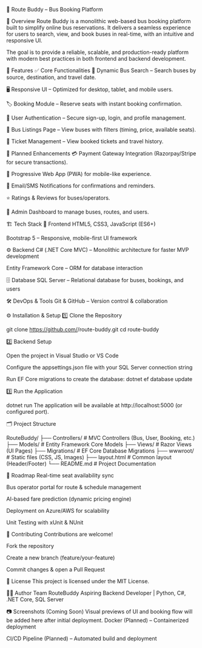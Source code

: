 🚌 Route Buddy – Bus Booking Platform




📖 Overview
Route Buddy is a monolithic web-based bus booking platform built to simplify online bus reservations. It delivers a seamless experience for users to search, view, and book buses in real-time, with an intuitive and responsive UI.

The goal is to provide a reliable, scalable, and production-ready platform with modern best practices in both frontend and backend development.

🚀 Features
✅ Core Functionalities
🔎 Dynamic Bus Search – Search buses by source, destination, and travel date.

🖥️ Responsive UI – Optimized for desktop, tablet, and mobile users.

🏷️ Booking Module – Reserve seats with instant booking confirmation.

👤 User Authentication – Secure sign-up, login, and profile management.

🚌 Bus Listings Page – View buses with filters (timing, price, available seats).

📜 Ticket Management – View booked tickets and travel history.

🔮 Planned Enhancements
💳 Payment Gateway Integration (Razorpay/Stripe for secure transactions).

📱 Progressive Web App (PWA) for mobile-like experience.

🔔 Email/SMS Notifications for confirmations and reminders.

⭐ Ratings & Reviews for buses/operators.

🔐 Admin Dashboard to manage buses, routes, and users.

🏗️ Tech Stack
🎨 Frontend
HTML5, CSS3, JavaScript (ES6+)

Bootstrap 5 – Responsive, mobile-first UI framework

⚙️ Backend
C# (.NET Core MVC) – Monolithic architecture for faster MVP development

Entity Framework Core – ORM for database interaction

🗄️ Database
SQL Server – Relational database for buses, bookings, and users

🛠 DevOps & Tools
Git & GitHub – Version control & collaboration

⚙️ Installation & Setup
1️⃣ Clone the Repository

git clone https://github.com/<your-username>/route-buddy.git
cd route-buddy

2️⃣ Backend Setup

Open the project in Visual Studio or VS Code

Configure the appsettings.json file with your SQL Server connection string

Run EF Core migrations to create the database:
dotnet ef database update

3️⃣ Run the Application

dotnet run
The application will be available at http://localhost:5000 (or configured port).

🗂 Project Structure

RouteBuddy/
├── Controllers/         # MVC Controllers (Bus, User, Booking, etc.)
├── Models/              # Entity Framework Core Models
├── Views/               # Razor Views (UI Pages)
├── Migrations/          # EF Core Database Migrations
├── wwwroot/             # Static files (CSS, JS, Images)
├── layout.html          # Common layout (Header/Footer)
└── README.md            # Project Documentation


🔮 Roadmap
 Real-time seat availability sync

 Bus operator portal for route & schedule management

 AI-based fare prediction (dynamic pricing engine)

 Deployment on Azure/AWS for scalability

 Unit Testing with xUnit & NUnit

🤝 Contributing
Contributions are welcome!

Fork the repository

Create a new branch (feature/your-feature)

Commit changes & open a Pull Request

📜 License
This project is licensed under the MIT License.

👨‍💻 Author
Team RouteBuddy
Aspiring Backend Developer | Python, C#, .NET Core, SQL Server

📷 Screenshots (Coming Soon)
Visual previews of UI and booking flow will be added here after initial deployment.
Docker (Planned) – Containerized deployment

CI/CD Pipeline (Planned) – Automated build and deployment
